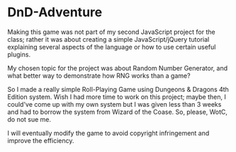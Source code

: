 # DnD-Adventure
Making this game was not part of my second JavaScript project for the class; rather it was about creating a simple JavaScript/jQuery tutorial explaining several aspects of the language or how to use certain useful plugins.

My chosen topic for the project was about Random Number Generator, and what better way to demonstrate how RNG works than a game?

So I made a really simple Roll-Playing Game using Dungeons & Dragons 4th Edition system. Wish I had more time to work on this project; maybe then, I could've come up with my own system but I was given less than 3 weeks and had to borrow the system from Wizard of the Coase. So, please, WotC, do not sue me.

I will eventually modify the game to avoid copyright infringement and improve the efficiency.
